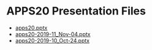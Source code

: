 <!--
This is a machine generated file, and should not be edited, as it will be overwritten with future updates.
-->

# APPS20 Presentation Files

- [apps20.pptx](https://globaleventcdn.blob.core.windows.net/assets/apps/apps20/apps20.pptx)
- [apps20-2019-11_Nov-04.pptx](https://globaleventcdn.blob.core.windows.net/assets/apps/apps20/apps20-2019-11_Nov-04.pptx)
- [apps20-2019-10_Oct-24.pptx](https://globaleventcdn.blob.core.windows.net/assets/apps/apps20/apps20-2019-10_Oct-24.pptx)


